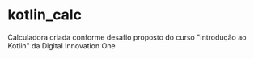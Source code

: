 # kotlin_calc
Calculadora criada conforme desafio proposto do curso "Introdução ao Kotlin" da Digital Innovation One
